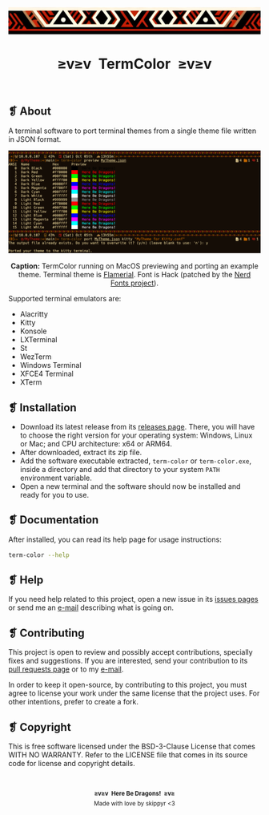 <p align="center">
  <img alt="" src="assets/ornament.png" width=1020 />
</p>
<h1 align="center">≥v≥v&ensp;TermColor&ensp;≥v≥v</h1>
<p align="center">
  <img alt="" src="https://img.shields.io/github/license/skippyr/TermColor?style=plastic&label=%E2%89%A5%20license&labelColor=%2324130e&color=%23b8150d" />
  &nbsp;
  <img alt="" src="https://img.shields.io/github/v/tag/skippyr/TermColor?style=plastic&label=%E2%89%A5%20tag&labelColor=%2324130e&color=%23b8150d" />
  &nbsp;
  <img alt="" src="https://img.shields.io/github/commit-activity/t/skippyr/TermColor?style=plastic&label=%E2%89%A5%20commits&labelColor=%2324130e&color=%23b8150d" />
  &nbsp;
  <img alt="" src="https://img.shields.io/github/stars/skippyr/TermColor?style=plastic&label=%E2%89%A5%20stars&labelColor=%2324130e&color=%23b8150d" />
</p>

## ❡ About
A terminal software to port terminal themes from a single theme file written in JSON format.

<p align="center">
  <img alt="" src="assets/preview.png" width=1020 />
</p>
<p align="center"><strong>Caption:</strong> TermColor running on MacOS previewing and porting an example theme. Terminal theme is <a href="https://github.com/skippyr/flamerial">Flamerial</a>. Font is Hack (patched by the <a href="https://www.nerdfonts.com/font-downloads">Nerd Fonts project</a>).</p>

Supported terminal emulators are:

- Alacritty
- Kitty
- Konsole
- LXTerminal
- St
- WezTerm
- Windows Terminal
- XFCE4 Terminal
- XTerm

## ❡ Installation

- Download its latest release from its [releases page](https://github.com/skippyr/TermColor/releases). There, you will have to choose the right version for your operating system: Windows, Linux or Mac; and CPU architecture: x64 or ARM64. 
- After downloaded, extract its zip file.
- Add the software executable extracted, `term-color` or `term-color.exe`, inside a directory and add that directory to your system `PATH` environment variable.
- Open a new terminal and the software should now be installed and ready for you to use.

## ❡ Documentation

After installed, you can read its help page for usage instructions:

```zsh
term-color --help
```

## ❡ Help
If you need help related to this project, open a new issue in its [issues pages](https://github.com/skippyr/TermColor/issues) or send me an [e-mail](mailto:skippyr.developer@icloud.com) describing what is going on.

## ❡ Contributing
This project is open to review and possibly accept contributions, specially fixes and suggestions. If you are interested, send your contribution to its [pull requests page](https://github.com/skippyr/TermColor/pulls) or to my [e-mail](mailto:skippyr.developer@icloud.com).

In order to keep it open-source, by contributing to this project, you must agree to license your work under the same license that the project uses. For other intentions, prefer to create a fork.

## ❡ Copyright
This is free software licensed under the BSD-3-Clause License that comes WITH NO WARRANTY. Refer to the LICENSE file that comes in its source code for license and copyright details.

&ensp;
<p align="center"><sup><strong>≥v≥v&ensp;Here Be Dragons!&ensp;≥v≥</strong><br />Made with love by skippyr <3</sup></p>
